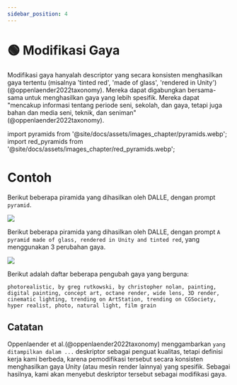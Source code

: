 ```yaml
---
sidebar_position: 4
---
```


# 🟢 Modifikasi Gaya

Modifikasi gaya hanyalah descriptor yang secara konsisten menghasilkan gaya tertentu (misalnya 'tinted red', 'made of glass', 'rendered in Unity')(@oppenlaender2022taxonomy). Mereka dapat digabungkan bersama-sama untuk menghasilkan gaya yang lebih spesifik. Mereka dapat "mencakup informasi tentang periode seni, sekolah, dan gaya, tetapi juga bahan dan media seni, teknik, dan seniman"(@oppenlaender2022taxonomy).

import pyramids from '@site/docs/assets/images_chapter/pyramids.webp';
import red_pyramids from '@site/docs/assets/images_chapter/red_pyramids.webp';

# Contoh

Berikut beberapa piramida yang dihasilkan oleh DALLE, dengan prompt `pyramid`.

<div style={{textAlign: 'center'}}>
  <img src={pyramids} style={{width: "750px"}} />
</div>

Berikut beberapa piramida yang dihasilkan oleh DALLE, dengan prompt `A pyramid made of glass, rendered in Unity and tinted red`, yang menggunakan 3 perubahan gaya.

<div style={{textAlign: 'center'}}>
  <img src={red_pyramids} style={{width: "750px"}} />
</div>

Berikut adalah daftar beberapa pengubah gaya yang berguna:

```text
photorealistic, by greg rutkowski, by christopher nolan, painting, digital painting, concept art, octane render, wide lens, 3D render, cinematic lighting, trending on ArtStation, trending on CGSociety, hyper realist, photo, natural light, film grain
```

## Catatan

Oppenlaender et al.(@oppenlaender2022taxonomy) menggambarkan `yang ditampilkan dalam ...` deskriptor sebagai penguat kualitas, tetapi definisi kerja kami berbeda, karena pemodifikasi tersebut secara konsisten menghasilkan gaya Unity (atau mesin render lainnya) yang spesifik. Sebagai hasilnya, kami akan menyebut deskriptor tersebut sebagai modifikasi gaya.